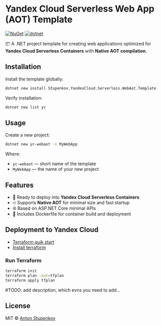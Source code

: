 # Yandex Cloud Serverless Web App (AOT) Template

[![NuGet](https://img.shields.io/nuget/v/Stupenkov.YandexCloud.Serverless.WebAot.Template.svg)](https://www.nuget.org/packages/Stupenkov.YandexCloud.Serverless.WebAot.Template)
[![dotnet](https://img.shields.io/badge/dotnet-blue)](https://dotnet.microsoft.com/)

📦 A .NET project template for creating web applications 
optimized for **Yandex Cloud Serverless Containers** with **Native AOT compilation**.

## Installation

Install the template globally:

```sh
dotnet new install Stupenkov.YandexCloud.Serverless.WebAot.Template
````

Verify installation:

```sh
dotnet new list yc
```

## Usage

Create a new project:

```sh
dotnet new yc-webaot -n MyWebApp
```

Where:

* `yc-webaot` — short name of the template
* `MyWebApp` — the name of your new project

## Features

* 🚀 Ready to deploy into **Yandex Cloud Serverless Containers**
* 🔥 Supports **Native AOT** for minimal size and fast startup
* 🌐 Based on ASP.NET Core minimal APIs
* 🐳 Includes Dockerfile for container build and deployment

## Deployment to Yandex Cloud

* [Terraform quik start](https://yandex.cloud/ru/docs/tutorials/infrastructure-management/terraform-quickstart)
* [Install terraform](https://developer.hashicorp.com/terraform/tutorials/aws-get-started/install-cli)

### Run Terraform

```bash
terraform init
terraform plan -out=tfplan
terraform apply tfplan
```

#TODO: add description, which evns you need to add...

## License

MIT © [Anton Stupenkov](https://github.com/stupenkov)
